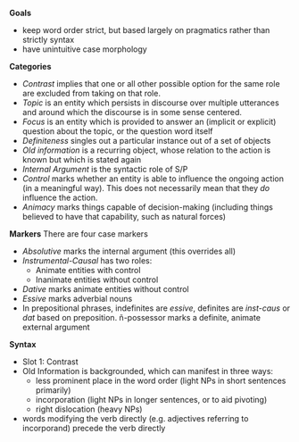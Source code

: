 **Goals**
- keep word order strict, but based largely on pragmatics rather than strictly syntax
- have unintuitive case morphology


**Categories**
- _Contrast_ implies that one or all other possible option for the same role are excluded from taking on that role. 
- _Topic_ is an entity which persists in discourse over multiple utterances and around which the discourse is in some sense centered.
- _Focus_ is an entity which is provided to answer an (implicit or explicit) question about the topic, or the question word itself
- _Definiteness_ singles out a particular instance out of a set of objects
- _Old information_ is a recurring object, whose relation to the action is known but which is stated again
- _Internal Argument_ is the syntactic role of S/P
- _Control_ marks whether an entity is able to influence the ongoing action (in a meaningful way). This does not necessarily mean that they _do_ influence the action.
- _Animacy_ marks things capable of decision-making (including things believed to have that capability, such as natural forces)

**Markers**
There are four case markers
* _Absolutive_ marks the internal argument (this overrides all)
* _Instrumental-Causal_ has two roles:
    * Animate entities with control
    * Inanimate entities without control
* _Dative_ marks animate entities without control
* _Essive_ marks adverbial nouns
* In prepositional phrases, indefinites are _essive_, definites are _inst-caus_ or _dat_ based on preposition.
ñ-possessor marks a definite, animate external argument 

**Syntax**
* Slot 1: Contrast
* Old Information is backgrounded, which can manifest in three ways:
    * less prominent place in the word order (light NPs in short sentences primarily)
    * incorporation (light NPs in longer sentences, or to aid pivoting)
    * right dislocation (heavy NPs)
* words modifying the verb directly (e.g. adjectives referring to incorporand) precede the verb directly


